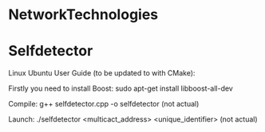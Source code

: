 # NetworkTechnologies
# Selfdetector

Linux Ubuntu User Guide (to be updated to with CMake):

Firstly you need to install Boost:
sudo apt-get install libboost-all-dev

Compile:
g++ selfdetector.cpp -o selfdetector (not actual)

Launch: 
./selfdetector <multicact_address> <port> <unique_identifier> (not actual)
